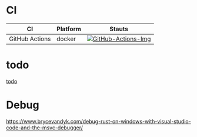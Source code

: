 # CI

| CI             | Platform | Stauts                                      |
| -------------- | -------- | ------------------------------------------- |
| GitHub Actions | docker   | [![GitHub-Actions-Img]][GitHub-Actions-Url] |


# todo
[todo](/todo.md)

# Debug

https://www.brycevandyk.com/debug-rust-on-windows-with-visual-studio-code-and-the-msvc-debugger/


[GitHub-Actions-Img]:https://github.com/linianhui/div/workflows/test/badge.svg
[GitHub-Actions-Url]:https://github.com/linianhui/div/actions
